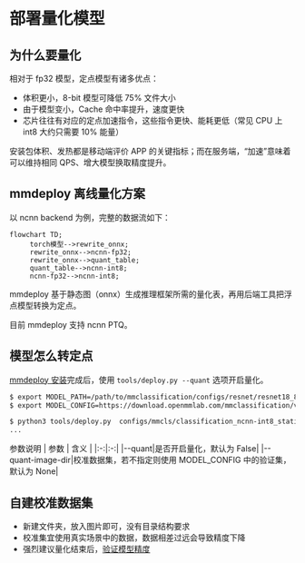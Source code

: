 # 部署量化模型

## 为什么要量化

相对于 fp32 模型，定点模型有诸多优点：

* 体积更小，8-bit 模型可降低 75% 文件大小
* 由于模型变小，Cache 命中率提升，速度更快
* 芯片往往有对应的定点加速指令，这些指令更快、能耗更低（常见 CPU 上 int8 大约只需要 10% 能量）

安装包体积、发热都是移动端评价 APP 的关键指标；而在服务端，“加速”意味着可以维持相同 QPS、增大模型换取精度提升。

## mmdeploy 离线量化方案

以 ncnn backend 为例，完整的数据流如下：

```mermaid
flowchart TD;
     torch模型-->rewrite_onnx;
     rewrite_onnx-->ncnn-fp32;
     rewrite_onnx-->quant_table;
     quant_table-->ncnn-int8;
     ncnn-fp32-->ncnn-int8;
```

mmdeploy 基于静态图（onnx）生成推理框架所需的量化表，再用后端工具把浮点模型转换为定点。

目前 mmdeploy 支持 ncnn PTQ。

## 模型怎么转定点

[mmdeploy 安装](../01-how-to-build/build_from_source.md)完成后，使用 `tools/deploy.py --quant` 选项开启量化。

```bash
$ export MODEL_PATH=/path/to/mmclassification/configs/resnet/resnet18_8xb16_cifar10.py
$ export MODEL_CONFIG=https://download.openmmlab.com/mmclassification/v0/resnet/resnet18_b16x8_cifar10_20210528-bd6371c8.pth

$ python3 tools/deploy.py  configs/mmcls/classification_ncnn-int8_static.py  ${MODEL_CONFIG}  ${MODEL_PATH}   /path/to/self-test.png   --work-dir work_dir --device cpu --quant --quant-image-dir /path/to/images
...
```

参数说明
| 参数 | 含义 |
|:-:|:-:|
|--quant|是否开启量化，默认为 False|
|--quant-image-dir|校准数据集，若不指定则使用 MODEL_CONFIG 中的验证集，默认为 None|


## 自建校准数据集

* 新建文件夹，放入图片即可，没有目录结构要求
* 校准集宜使用真实场景中的数据，数据相差过远会导致精度下降
* 强烈建议量化结束后，[验证模型精度](./profile_model.md)
